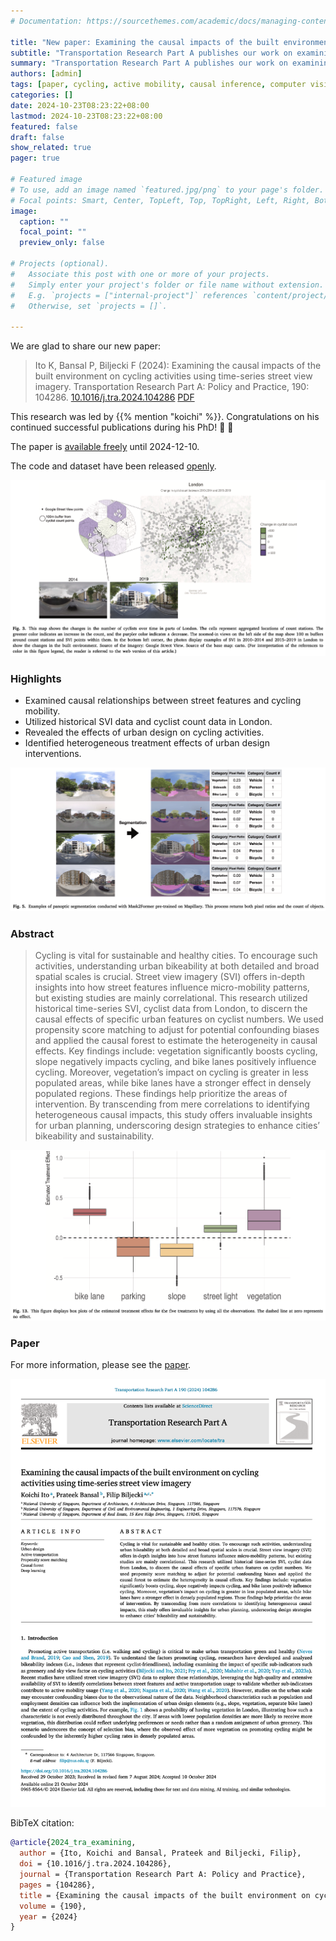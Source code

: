 ```yaml
---
# Documentation: https://sourcethemes.com/academic/docs/managing-content/

title: "New paper: Examining the causal impacts of the built environment on cycling activities using time-series street view imagery"
subtitle: "Transportation Research Part A publishes our work on examining the causal relationships between street features and cycling mobility."
summary: "Transportation Research Part A publishes our work on examining the causal relationships between street features and cycling mobility."
authors: [admin]
tags: [paper, cycling, active mobility, causal inference, computer vision, street view, urban design, active transportation, propensity score matching, causal forest, deep learning]
categories: []
date: 2024-10-23T08:23:22+08:00
lastmod: 2024-10-23T08:23:22+08:00
featured: false
draft: false
show_related: true
pager: true

# Featured image
# To use, add an image named `featured.jpg/png` to your page's folder.
# Focal points: Smart, Center, TopLeft, Top, TopRight, Left, Right, BottomLeft, Bottom, BottomRight.
image:
  caption: ""
  focal_point: ""
  preview_only: false

# Projects (optional).
#   Associate this post with one or more of your projects.
#   Simply enter your project's folder or file name without extension.
#   E.g. `projects = ["internal-project"]` references `content/project/deep-learning/index.md`.
#   Otherwise, set `projects = []`.

---
```


We are glad to share our new paper:

> Ito K, Bansal P, Biljecki F (2024): Examining the causal impacts of the built environment on cycling activities using time-series street view imagery. Transportation Research Part A: Policy and Practice, 190: 104286. [<i class="ai ai-doi-square ai"></i> 10.1016/j.tra.2024.104286](https://doi.org/10.1016/j.tra.2024.104286) [<i class="far fa-file-pdf"></i> PDF](/publication/2024-tra-examining/2024-tra-examining.pdf)</i>

This research was led by {{% mention "koichi" %}}.
Congratulations on his continued successful publications during his PhD! :raised_hands: :clap:

The paper is [available freely](https://authors.elsevier.com/a/1jzWn3Rd3v3eSF) until 2024-12-10.

The code and dataset have been released [openly](https://github.com/koito19960406/bike_svi).

![](1.png)


### Highlights

+ Examined causal relationships between street features and cycling mobility.
+ Utilized historical SVI data and cyclist count data in London.
+ Revealed the effects of urban design on cycling activities.
+ Identified heterogeneous treatment effects of urban design interventions.

![](2.png)


### Abstract

> Cycling is vital for sustainable and healthy cities. To encourage such activities, understanding urban bikeability at both detailed and broad spatial scales is crucial. Street view imagery (SVI) offers in-depth insights into how street features influence micro-mobility patterns, but existing studies are mainly correlational. This research utilized historical time-series SVI, cyclist data from London, to discern the causal effects of specific urban features on cyclist numbers. We used propensity score matching to adjust for potential confounding biases and applied the causal forest to estimate the heterogeneity in causal effects. Key findings include: vegetation significantly boosts cycling, slope negatively impacts cycling, and bike lanes positively influence cycling. Moreover, vegetation’s impact on cycling is greater in less populated areas, while bike lanes have a stronger effect in densely populated regions. These findings help prioritize the areas of intervention. By transcending from mere correlations to identifying heterogeneous causal impacts, this study offers invaluable insights for urban planning, underscoring design strategies to enhance cities’ bikeability and sustainability.

![](3.png)

### Paper 

For more information, please see the [paper](/publication/2024-tra-examining/).

[![](page-one.png)](/publication/2024-tra-examining/)

BibTeX citation:
```bibtex
@article{2024_tra_examining,
  author = {Ito, Koichi and Bansal, Prateek and Biljecki, Filip},
  doi = {10.1016/j.tra.2024.104286},
  journal = {Transportation Research Part A: Policy and Practice},
  pages = {104286},
  title = {Examining the causal impacts of the built environment on cycling activities using time-series street view imagery},
  volume = {190},
  year = {2024}
}
```
